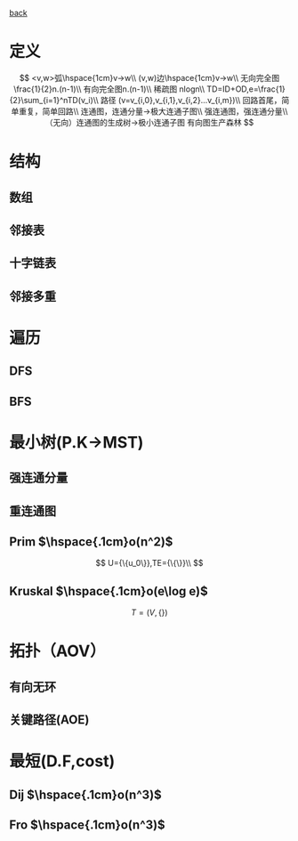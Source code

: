 
[back](README.md)

# 定义
$$
<v,w>弧\hspace{1cm}v→w\\
(v,w)边\hspace{1cm}v→w\\
无向完全图 \frac{1}{2}n.(n-1)\\
有向完全图n.(n-1)\\
稀疏图 nlogn\\
TD=ID+OD,e=\frac{1}{2}\sum_{i=1}^nTD(v_i)\\
路径 (v=v_{i,0},v_{i,1},v_{i,2}...v_{i,m})\\
回路首尾，简单重复，简单回路\\
连通图，连通分量→极大连通子图\\
强连通图，强连通分量\\
（无向）连通图的生成树→极小连通子图
有向图生产森林
$$
# 结构
## 数组
## 邻接表
## 十字链表
## 邻接多重
# 遍历
## DFS
## BFS
# 最小树(P.K→MST)
## 强连通分量
## 重连通图
## Prim $\hspace{.1cm}o(n^2)$
$$
U={\{u_0\}},TE={\{\}}\\
$$
## Kruskal $\hspace{.1cm}o(e\log e)$
$$
T=(V,\{\})
$$
# 拓扑（AOV）
## 有向无环
## 关键路径(AOE)
# 最短(D.F,cost)
## Dij $\hspace{.1cm}o(n^3)$

## Fro $\hspace{.1cm}o(n^3)$











